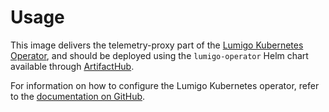 # Usage

This image delivers the telemetry-proxy part of the [Lumigo Kubernetes Operator](https://docs.lumigo.io/docs/lumigo-kubernetes-operator), and should be deployed using the `lumigo-operator` Helm chart available through [ArtifactHub](https://artifacthub.io/packages/helm/lumigo-operator/lumigo-operator).

For information on how to configure the Lumigo Kubernetes operator, refer to the [documentation on GitHub](https://github.com/lumigo-io/lumigo-kubernetes-operator/).
